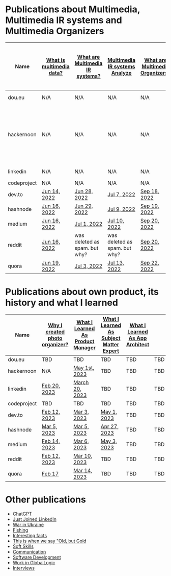 # Publications about Multimedia, Multimedia IR systems and Multimedia Organizers 
|Name       |[What is multimedia data?](./MultimediaData.md)|[What are Multimedia IR systems?](./MultimediaIRSystems.md)|[Multimedia IR systems Analyze](./MultimediaIRSystemsAnalyze.md)|[What are Multimedia Organizers?](./MultimediaOrganizers.md)|Exploring the World of Multimedia Information Retrieval Systems|
|-----------|-----------------------------------------------|-----------------------------------------------------------|----------------------------------------------------------------|------------------------------------------------------------|:----------------------------------------------------------:|
|dou.eu     |N/A|N/A|N/A|N/A|[Feb 20, 2023](https://dou.eu/community/posts/what-are-multimedia-information-retrieval-systems)|
|hackernoon |N/A|N/A|N/A|N/A|I tryied to publish on 01/31/2023 but they said it is a duplication of one my previos publication|
|linkedin   |N/A|N/A|N/A|N/A|[January 27,2023](https://www.linkedin.com/posts/dimanikulin_activity-7024663781666349057-Hw3_/?utm_source=share&utm_medium=member_desktop)|
|codeproject|N/A|N/A|N/A|N/A|TODO|
|dev.to     |[Jun 14, 2022](https://dev.to/dimanikulin/what-is-multimedia-data-111f)|[Jun 28, 2022](https://dev.to/dimanikulin/what-are-multimedia-ir-systems-5c7nv)|[Jul 7, 2022](https://dev.to/dimanikulin/multimedia-ir-systems-analyze-4e17)|[Sep 18, 2022](https://dev.to/dimanikulin/what-are-the-photo-organizers-1na9)|N/A|
|hashnode   |[Jun 16, 2022](https://dimanikulin.hashnode.dev/what-is-multimedia-data)|[Jun 29, 2022](https://dimanikulin.hashnode.dev/what-are-multimedia-ir-systems)|[Jul 9, 2022](https://dimanikulin.hashnode.dev/multimedia-ir-systems-analyze)|[Sep 19, 2022](https://dimanikulin.hashnode.dev/what-are-the-photo-organizers)|N/A|
|medium     |[Jun 16, 2022](https://medium.com/@dimanikulin_43511/what-is-multimedia-data-16c2bfdb3829)|[Jul 1, 2022](https://medium.com/@dimanikulin_43511/what-are-multimedia-ir-systems-531366920642)|[Jul 10, 2022](https://medium.com/@dimanikulin_43511/multimedia-ir-systems-analyze-67d40a5537c5)|[Sep 20, 2022](https://medium.com/@dimanikulin_43511/multimedia-organizers-functions-e8def4e7d550)|N/A|
|reddit     |[Jun 16, 2022](https://www.reddit.com/r/fva/comments/ve7188/what_is_multimedia_data/)|was deleted as spam. but why?|was deleted as spam. but why?|[Sep 20, 2022](https://www.reddit.com/r/fva/comments/xkum82/what_are_the_multimedia_organizers/)|N/A|
|quora      |[Jun 19, 2022](https://www.quora.com/profile/Dima-Nikulin-2/What-is-Multimedia-Data-We-live-in-the-digital-data-era-and-growing-of-the-Internet-gives-us-a-possibility-to-find-th)|[Jul 3, 2022](https://www.quora.com/profile/Dima-Nikulin-2/What-are-Multimedia-IR-Systems-Lets-briefly-overview-the-Multimedia-IR-systems-According-to-the-Wikipedia-https)|[Jul 13, 2022](https://www.quora.com/profile/Dima-Nikulin-2/Multimedia-IR-Systems-analyze-Let-us-compare-several-multimedia-IR-systems-by-covering-requirements-and-needs-we-identi)|[Sep 22, 2022](https://www.quora.com/profile/Dima-Nikulin-2/What-are-the-Multimedia-Organizers-Multimedia-Organizers-functions-They-currently-perform-the-search-in-photo-set)|N/A|

# Publications about own product, its history and what I learned 
|Name       |[Why I created photo organizer?](./WhyCreatedPhotoOrganizer.md)|[What I Learned As Product Manager](./WhatILearnedAsProductManager.md)|[What I Learned As Subject Matter Expert](./WhatILearnedAsSubjectMatterExpert.md)|[What I Learned As App Architect](./WhatILearnedAsAppArchitect.md)||
|-----------|---------------------------------------------------------------|----------------------------------------------------------------------|---------------------------------------------------------------------------------|--------------------------------------------------------------------|:----------------------------------------------------------:|
|dou.eu     |TBD|TBD|TBD|TBD|TBD|
|hackernoon |N/A|[May 1st, 2023](https://hackernoon.com/why-i-decided-to-create-a-photo-organizer-and-what-i-learned-as-a-result)|TBD|TBD|TBD|
|linkedin   |[Feb 20, 2023](https://www.linkedin.com/posts/dimanikulin_productengineering-photos-activity-7034072973523193856-MvF4?utm_source=share&utm_medium=member_desktop)|[March 20, 2023](https://www.linkedin.com/posts/dimanikulin_activity-7043490960445480960-KIPT?utm_source=share&utm_medium=member_desktop)|TBD|TBD|TBD|
|codeproject|TBD|TBD|TBD|TBD|TBD|
|dev.to     |[Feb 12, 2023](https://dev.to/dimanikulin/why-i-decided-to-create-my-photo-organizer-1g7n)|[Mar 3, 2023](https://dev.to/dimanikulin/what-i-learned-as-a-product-manager-while-creating-my-product-3fom)|[May 1, 2023](https://dev.to/dimanikulin/what-i-learned-as-a-subject-matter-expert-while-creating-my-product-a42)|TBD|TBD|
|hashnode   |[Mar 5, 2023](https://dimanikulin.hashnode.dev/why-i-decided-to-create-my-photo-organizer)|[Mar 5, 2023](https://dimanikulin.hashnode.dev/what-i-learned-as-a-product-manager-while-creating-my-product)|[Apr 27, 2023](https://dimanikulin.hashnode.dev/what-i-learned-as-a-subject-matter-expert-while-creating-my-product)|TBD|TBD|
|medium     |[Feb 14, 2023](https://medium.com/@dimanikulin_43511/why-i-decided-to-create-my-photo-organizer-84ab40565927)|[Mar 6, 2023](https://medium.com/@dimanikulin_43511/what-i-learned-as-a-product-manager-while-creating-my-product-d2cc97b23421)|[May 3, 2023](https://medium.com/@dimanikulin_43511/what-i-learned-as-a-subject-matter-expert-while-creating-my-product-bae1e32db1b4)|TBD|TBD|
|reddit     |[Feb 12, 2023](https://www.reddit.com/r/fva/comments/112s9q1/why_i_decided_to_create_my_photo_organizer/)|[Mar 10, 2023](https://www.reddit.com/r/fva/comments/11nnrds/what_i_learned_as_a_product_manager_while/)|TBD|TBD|TBD|
|quora      |[Feb 17](https://www.quora.com/profile/Dima-Nikulin-2/Why-I-decided-to-create-my-photo-organizer-As-a-child-I-used-to-flip-through-family-photo-album-to-see-my-relatives-w)|[Mar 14, 2023](https://www.quora.com/profile/Dima-Nikulin-2/What-I-learned-as-a-Product-Manager-while-creating-my-product-Design-Thinking-The-first-product-I-was-thinking-about-w-2)|TBD|TBD|TBD| 

# Other publications
- [ChatGPT](./ChatGPT.md)
- [Just Joined LinkedIn](./JustJoinedLinkedIn.md)
- [War in Ukraine](./WarInUkraine.md)
- [Fishing](./Fishing.md)
- [Interesting facts](./InterestingFacts.md)
- [This is when we say "Old, but Gold](./OldButGold.md)
- [Soft Skills](./SoftSkills.md)
- [Communication](./Communication.md)
- [Software Development](./SoftwareDevelopment.md)
- [Work in GlobalLogic](./WorkInGL.md)
- [Interviews](./Interviews.md)
